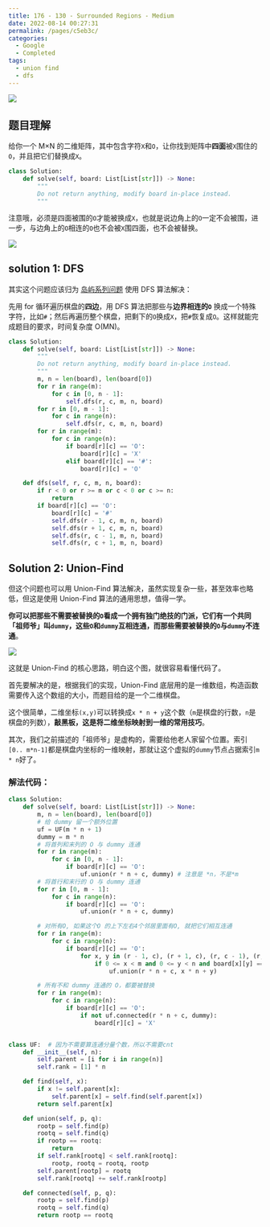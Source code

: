 ```yaml
---
title: 176 - 130 - Surrounded Regions - Medium
date: 2022-08-14 00:27:31
permalink: /pages/c5eb3c/
categories:
  - Google
  - Completed
tags:
  - union find
  - dfs
---
```



![](https://raw.githubusercontent.com/emmableu/image/master/202208140032722.png)

## 题目理解

给你一个 M×N 的二维矩阵，其中包含字符`X`和`O`，让你找到矩阵中**四面**被`X`围住的`O`，并且把它们替换成`X`。

```python
class Solution:
	def solve(self, board: List[List[str]]) -> None:
        """
        Do not return anything, modify board in-place instead.
        """
```

注意哦，必须是四面被围的`O`才能被换成`X`，也就是说边角上的`O`一定不会被围，进一步，与边角上的`O`相连的`O`也不会被`X`围四面，也不会被替换。

![](https://raw.githubusercontent.com/emmableu/image/master/202208140030060.png)


## solution 1: DFS
其实这个问题应该归为 [岛屿系列问题](https://mp.weixin.qq.com/s?__biz=MzAxODQxMDM0Mw==&mid=2247492234&idx=1&sn=fef28b1ca7639e056104374ddc9fbf0b&scene=21#wechat_redirect) 使用 DFS 算法解决：

先用 for 循环遍历棋盘的**四边**，用 DFS 算法把那些与**边界相连的`O`** 换成一个特殊字符，比如`#`；然后再遍历整个棋盘，把剩下的`O`换成`X`，把`#`恢复成`O`。这样就能完成题目的要求，时间复杂度 O(MN)。
```python
class Solution:
    def solve(self, board: List[List[str]]) -> None:
        """
        Do not return anything, modify board in-place instead.
        """
        m, n = len(board), len(board[0])
        for r in range(m):
            for c in [0, n - 1]:
                self.dfs(r, c, m, n, board)
        for r in [0, m - 1]:
            for c in range(n):
                self.dfs(r, c, m, n, board)
        for r in range(m):
            for c in range(n):
                if board[r][c] == 'O':
                    board[r][c] = 'X'
                elif board[r][c] == '#':
                    board[r][c] = 'O'

    def dfs(self, r, c, m, n, board):
        if r < 0 or r >= m or c < 0 or c >= n:
            return
        if board[r][c] == 'O':
            board[r][c] = '#'
            self.dfs(r - 1, c, m, n, board)
            self.dfs(r + 1, c, m, n, board)
            self.dfs(r, c - 1, m, n, board)
            self.dfs(r, c + 1, m, n, board)
```


## Solution 2: Union-Find
但这个问题也可以用 Union-Find 算法解决，虽然实现复杂一些，甚至效率也略低，但这是使用 Union-Find 算法的通用思想，值得一学。

**你可以把那些不需要被替换的`O`看成一个拥有独门绝技的门派，它们有一个共同「祖师爷」叫`dummy`，这些`O`和`dummy`互相连通，而那些需要被替换的`O`与`dummy`不连通**。

![](https://raw.githubusercontent.com/emmableu/image/master/202208141504796.png)

这就是 Union-Find 的核心思路，明白这个图，就很容易看懂代码了。

首先要解决的是，根据我们的实现，Union-Find 底层用的是一维数组，构造函数需要传入这个数组的大小，而题目给的是一个二维棋盘。

这个很简单，二维坐标`(x,y)`可以转换成`x * n + y`这个数（`m`是棋盘的行数，`n`是棋盘的列数），**敲黑板，这是将二维坐标映射到一维的常用技巧**。

其次，我们之前描述的「祖师爷」是虚构的，需要给他老人家留个位置。索引`[0.. m*n-1]`都是棋盘内坐标的一维映射，那就让这个虚拟的`dummy`节点占据索引`m * n`好了。

### 解法代码：
```python
class Solution:
    def solve(self, board: List[List[str]]) -> None:
        m, n = len(board), len(board[0])
        # 给 dummy 留一个额外位置
        uf = UF(m * n + 1)
        dummy = m * n
        # 将首列和末列的 O 与 dummy 连通
        for r in range(m):
            for c in [0, n - 1]:
                if board[r][c] == 'O':
                    uf.union(r * n + c, dummy) # 注意是 *n，不是*m
        # 将首行和末行的 O 与 dummy 连通
        for r in [0, m - 1]:
            for c in range(n):
                if board[r][c] == 'O':
                    uf.union(r * n + c, dummy)

        # 对所有O, 如果这个O 的上下左右4个邻居里面有O, 就把它们相互连通
        for r in range(m):
            for c in range(n):
                if board[r][c] == 'O':
                    for x, y in (r - 1, c), (r + 1, c), (r, c - 1), (r, c + 1):
                        if 0 <= x < m and 0 <= y < n and board[x][y] == 'O':
                            uf.union(r * n + c, x * n + y)

        # 所有不和 dummy 连通的 O，都要被替换
        for r in range(m):
            for c in range(n):
                if board[r][c] == 'O':
                    if not uf.connected(r * n + c, dummy):
                        board[r][c] = 'X'


class UF:  # 因为不需要算连通分量个数，所以不需要cnt
    def __init__(self, n):
        self.parent = [i for i in range(n)]
        self.rank = [1] * n

    def find(self, x):
        if x != self.parent[x]:
            self.parent[x] = self.find(self.parent[x])
        return self.parent[x]

    def union(self, p, q):
        rootp = self.find(p)
        rootq = self.find(q)
        if rootp == rootq:
            return
        if self.rank[rootq] < self.rank[rootq]:
            rootp, rootq = rootq, rootp
        self.parent[rootp] = rootq
        self.rank[rootq] += self.rank[rootp]

    def connected(self, p, q):
        rootp = self.find(p)
        rootq = self.find(q)
        return rootp == rootq

```
